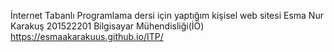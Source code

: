 İnternet Tabanlı Programlama dersi için yaptığım kişisel web sitesi
Esma Nur Karakuş 
201522201
Bilgisayar Mühendisliği(İÖ)
https://esmaakarakuus.github.io/ITP/
